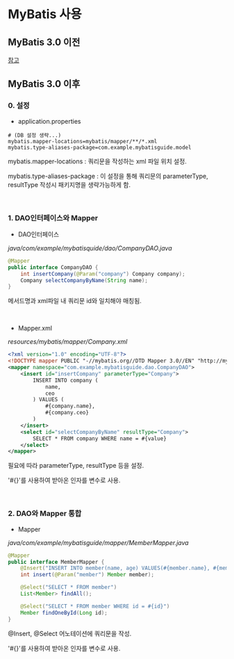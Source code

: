 # MyBatis 사용

## MyBatis 3.0 이전

[참고](https://github.com/myoungji-kim/KakaoTogether)

## MyBatis 3.0 이후

### 0. 설정

 + application.properties

```properties
# (DB 설정 생략...)
mybatis.mapper-locations=mybatis/mapper/**/*.xml
mybatis.type-aliases-package=com.example.mybatisguide.model
```
mybatis.mapper-locations : 쿼리문을 작성하는 xml 파일 위치 설정.

mybatis.type-aliases-package : 이 설정을 통해 쿼리문의 parameterType, resultType 작성시 패키지명을 생략가능하게 함. 

<br>

### 1. DAO인터페이스와 Mapper

+ DAO인터페이스 

_java/com/example/mybatisquide/dao/CompanyDAO.java_
```java
@Mapper
public interface CompanyDAO {
    int insertCompany(@Param("company") Company company);
    Company selectCompanyByName(String name);
}
```
메서드명과 xml파일 내 쿼리문 id와 일치해야 매칭됨.

<br>

+ Mapper.xml 

_resources/mybatis/mapper/Company.xml_
```xml
<?xml version="1.0" encoding="UTF-8"?>
<!DOCTYPE mapper PUBLIC "-//mybatis.org//DTD Mapper 3.0//EN" "http://mybatis.org/dtd/mybatis-3-mapper.dtd">
<mapper namespace="com.example.mybatisguide.dao.CompanyDAO">
    <insert id="insertCompany" parameterType="Company">
        INSERT INTO company (
            name,
            ceo
        ) VALUES (
            #{company.name},
            #{company.ceo}
        )
    </insert>
    <select id="selectCompanyByName" resultType="Company">
        SELECT * FROM company WHERE name = #{value}
    </select>
</mapper>
```
필요에 따라 parameterType, resultType 등을 설정.

'#{}'를 사용하여 받아온 인자를 변수로 사용.

<br>

### 2. DAO와 Mapper 통합

+ Mapper

_java/com/example/mybatisguide/mapper/MemberMapper.java_
```java
@Mapper
public interface MemberMapper {
    @Insert("INSERT INTO member(name, age) VALUES(#{member.name}, #{member.age})")
    int insert(@Param("member") Member member);

    @Select("SELECT * FROM member")
    List<Member> findAll();

    @Select("SELECT * FROM member WHERE id = #{id}")
    Member findOneById(Long id);
}
```

@Insert, @Select 어노테이션에 쿼리문을 작성.

'#{}'를 사용하여 받아온 인자를 변수로 사용.